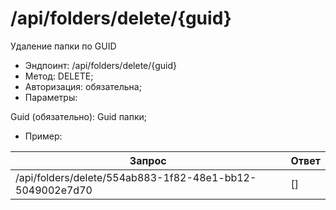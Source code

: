# /api/folders/delete/{guid}

Удаление папки по GUID

* Эндпоинт: /api/folders/delete/{guid}
* Метод: DELETE;
* Авторизация: обязательна;
* Параметры:

Guid (обязательно): Guid папки;

* Пример:

| Запрос                                                    | Ответ  |
| --------------------------------------------------------- | ------ |
| /api/folders/delete/554ab883-1f82-48e1-bb12-5049002e7d70  |   \[]  |
